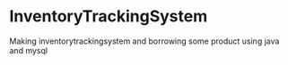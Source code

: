 # InventoryTrackingSystem
 Making inventorytrackingsystem and borrowing some product using java and mysql
